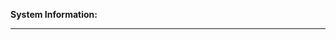 <b>System Information:</b>
   <!-- Go to "Help → View Debug Log" and copy the top few lines here! -->

_________________________________________________________________________________

   <!-- Explain your issue/request/suggestion in detail here! -->
